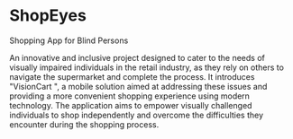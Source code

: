 # ShopEyes
Shopping App for Blind Persons

An innovative and inclusive project designed to cater to the needs of visually impaired individuals in the retail industry, as they rely on others to navigate the supermarket and complete the process. 
It introduces "VisionCart ", a mobile solution aimed at addressing these issues and providing a more convenient shopping experience using modern technology. The application aims to empower visually challenged individuals to shop independently and overcome the difficulties they encounter during the shopping process.


